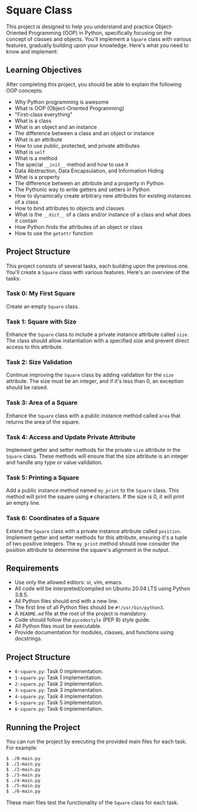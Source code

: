 # Square Class

This project is designed to help you understand and practice Object-Oriented Programming (OOP) in Python, specifically focusing on the concept of classes and objects. You'll implement a `Square` class with various features, gradually building upon your knowledge. Here's what you need to know and implement:

## Learning Objectives

After completing this project, you should be able to explain the following OOP concepts:

- Why Python programming is awesome
- What is OOP (Object-Oriented Programming)
- "First-class everything"
- What is a class
- What is an object and an instance
- The difference between a class and an object or instance
- What is an attribute
- How to use public, protected, and private attributes
- What is `self`
- What is a method
- The special `__init__` method and how to use it
- Data Abstraction, Data Encapsulation, and Information Hiding
- What is a property
- The difference between an attribute and a property in Python
- The Pythonic way to write getters and setters in Python
- How to dynamically create arbitrary new attributes for existing instances of a class
- How to bind attributes to objects and classes
- What is the `__dict__` of a class and/or instance of a class and what does it contain
- How Python finds the attributes of an object or class
- How to use the `getattr` function

## Project Structure

This project consists of several tasks, each building upon the previous one. You'll create a `Square` class with various features. Here's an overview of the tasks:

### Task 0: My First Square

Create an empty `Square` class.

### Task 1: Square with Size

Enhance the `Square` class to include a private instance attribute called `size`. The class should allow instantiation with a specified size and prevent direct access to this attribute.

### Task 2: Size Validation

Continue improving the `Square` class by adding validation for the `size` attribute. The size must be an integer, and if it's less than 0, an exception should be raised.

### Task 3: Area of a Square

Enhance the `Square` class with a public instance method called `area` that returns the area of the square.

### Task 4: Access and Update Private Attribute

Implement getter and setter methods for the private `size` attribute in the `Square` class. These methods will ensure that the size attribute is an integer and handle any type or value validation.

### Task 5: Printing a Square

Add a public instance method named `my_print` to the `Square` class. This method will print the square using `#` characters. If the size is 0, it will print an empty line.

### Task 6: Coordinates of a Square

Extend the `Square` class with a private instance attribute called `position`. Implement getter and setter methods for this attribute, ensuring it's a tuple of two positive integers. The `my_print` method should now consider the position attribute to determine the square's alignment in the output.

## Requirements

- Use only the allowed editors: vi, vim, emacs.
- All code will be interpreted/compiled on Ubuntu 20.04 LTS using Python 3.8.5.
- All Python files should end with a new line.
- The first line of all Python files should be `#!/usr/bin/python3`.
- A `README.md` file at the root of the project is mandatory.
- Code should follow the `pycodestyle` (PEP 8) style guide.
- All Python files must be executable.
- Provide documentation for modules, classes, and functions using docstrings.

## Project Structure

- `0-square.py`: Task 0 implementation.
- `1-square.py`: Task 1 implementation.
- `2-square.py`: Task 2 implementation.
- `3-square.py`: Task 3 implementation.
- `4-square.py`: Task 4 implementation.
- `5-square.py`: Task 5 implementation.
- `6-square.py`: Task 6 implementation.

## Running the Project

You can run the project by executing the provided main files for each task. For example:

```bash
$ ./0-main.py
$ ./1-main.py
$ ./2-main.py
$ ./3-main.py
$ ./4-main.py
$ ./5-main.py
$ ./6-main.py
```

These main files test the functionality of the `Square` class for each task.
